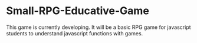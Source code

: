 # Small-RPG-Educative-Game

This game is currently developing. It will be a basic RPG game for javascript students to understand javascript functions 
with games.
